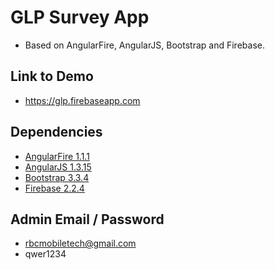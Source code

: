 
# GLP Survey App 

* Based on AngularFire, AngularJS, Bootstrap and Firebase.

## Link to Demo

* https://glp.firebaseapp.com

## Dependencies

* [AngularFire 1.1.1](http://angularfire.com)
* [AngularJS 1.3.15](http://angularjs.org/)
* [Bootstrap 3.3.4](http://getbootstrap.com/)
* [Firebase 2.2.4](http://firebase.com)

## Admin Email / Password
* rbcmobiletech@gmail.com
* qwer1234
